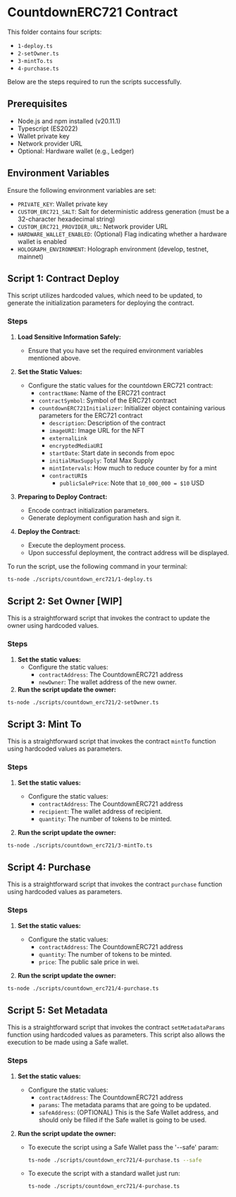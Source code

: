 # CountdownERC721 Contract 

This folder contains four scripts:

- `1-deploy.ts`
- `2-setOwner.ts`
- `3-mintTo.ts`
- `4-purchase.ts`

Below are the steps required to run the scripts successfully.


## Prerequisites

- Node.js and npm installed (v20.11.1)
- Typescript (ES2022)
- Wallet private key
- Network provider URL
- Optional: Hardware wallet (e.g., Ledger)


## Environment Variables

Ensure the following environment variables are set:
- `PRIVATE_KEY`: Wallet private key
- `CUSTOM_ERC721_SALT`: Salt for deterministic address generation (must be a 32-character hexadecimal string)
- `CUSTOM_ERC721_PROVIDER_URL`: Network provider URL
- `HARDWARE_WALLET_ENABLED`: (Optional)  Flag indicating whether a hardware wallet is enabled
- `HOLOGRAPH_ENVIRONMENT`: Holograph environment (develop, testnet, mainnet)


## Script 1: Contract Deploy

This script utilizes hardcoded values, which need to be updated, to generate the initialization parameters for deploying the contract.


### Steps

1. **Load Sensitive Information Safely:**
   - Ensure that you have set the required environment variables mentioned above.

2. **Set the Static Values:**
   - Configure the static values for the countdown ERC721 contract:
     - `contractName`: Name of the ERC721 contract
     - `contractSymbol`: Symbol of the ERC721 contract
     - `countdownERC721Initializer`: Initializer object containing various parameters for the ERC721 contract
       - `description`: Description of the contract
       - `imageURI`: Image URL for the NFT
       - `externalLink`
       - `encryptedMediaURI`
       - `startDate`: Start date in seconds from epoc
       - `initialMaxSupply`: Total Max Supply
       - `mintIntervals`: How much to reduce counter by for a mint
       - `contractURI`s
         - `publicSalePrice`: Note that `10_000_000 = $10` USD

3. **Preparing to Deploy Contract:**
   - Encode contract initialization parameters.
   - Generate deployment configuration hash and sign it.

4. **Deploy the Contract:**
   - Execute the deployment process.
   - Upon successful deployment, the contract address will be displayed.


To run the script, use the following command in your terminal:

```sh
ts-node ./scripts/countdown_erc721/1-deploy.ts
```

## Script 2: Set Owner [WIP]

This is a straightforward script that invokes the contract to update the owner using hardcoded values.

### Steps

1. **Set the static values:**
   - Configure the static values:
     - `contractAddress`: The CountdownERC721 address
     - `newOwner`: The wallet address of the new owner.
2. **Run the script update the owner:**

```sh
ts-node ./scripts/countdown_erc721/2-setOwner.ts 
```

## Script 3: Mint To

This is a straightforward script that invokes the contract `mintTo` function using hardcoded values as parameters.

### Steps

1. **Set the static values:**
   - Configure the static values:
     - `contractAddress`: The CountdownERC721 address
     - `recipient`: The wallet address of recipient.
     - `quantity`: The number of tokens to be minted.
  
2. **Run the script update the owner:**

```sh
ts-node ./scripts/countdown_erc721/3-mintTo.ts 
```

## Script 4: Purchase

This is a straightforward script that invokes the contract `purchase` function using hardcoded values as parameters.

### Steps

1. **Set the static values:**
   - Configure the static values:
     - `contractAddress`: The CountdownERC721 address
     - `quantity`: The number of tokens to be minted.
     - `price`: The public sale price in wei.
  
2. **Run the script update the owner:**

```sh
ts-node ./scripts/countdown_erc721/4-purchase.ts 
```

## Script 5: Set Metadata 

This is a straightforward script that invokes the contract `setMetadataParams` function using hardcoded values as parameters. This script also allows the execution to be made using a Safe wallet.

### Steps

1. **Set the static values:**
   - Configure the static values:
     - `contractAddress`: The CountdownERC721 address
     - `params`: The metadata params that are going to be updated.
     - `safeAddress`: (OPTIONAL) This is the Safe Wallet address, and should only be filled if the Safe wallet is going to be used.
  
2. **Run the script update the owner:**
   - To execute the script using a Safe Wallet pass the '--safe' param:
     ```sh
     ts-node ./scripts/countdown_erc721/4-purchase.ts --safe
     ```
   - To execute the script with a standard wallet just run:
     ```sh
     ts-node ./scripts/countdown_erc721/4-purchase.ts 
     ```

